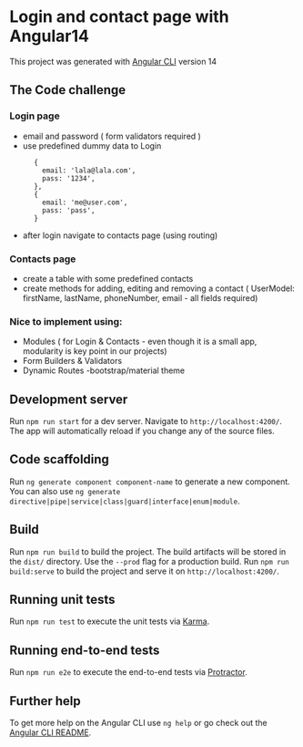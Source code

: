 # Login and contact page with Angular14

This project was generated with [Angular CLI](https://github.com/angular/angular-cli) version 14

## The Code challenge

 ### Login page
  - email and password ( form validators required )
  - use predefined dummy data to Login
  ```
        {
          email: 'lala@lala.com',
          pass: '1234',
        },
        {
          email: 'me@user.com',
          pass: 'pass',
        }
  ```
  - after login navigate to contacts page (using routing)
### Contacts page
  - create a table with some predefined contacts
  - create methods for adding, editing and removing a contact ( UserModel: firstName, lastName, phoneNumber, email - all fields required)
### Nice to implement using:
  - Modules ( for Login & Contacts - even though it is a small app, modularity is key point in our projects)
  - Form Builders & Validators
  - Dynamic Routes -bootstrap/material theme

## Development server

Run `npm run start` for a dev server. Navigate to `http://localhost:4200/`. The app will automatically reload if you change any of the source files.

## Code scaffolding

Run `ng generate component component-name` to generate a new component. You can also use `ng generate directive|pipe|service|class|guard|interface|enum|module`.

## Build

Run `npm run build` to build the project. The build artifacts will be stored in the `dist/` directory. Use the `--prod` flag for a production build.
Run `npm run build:serve` to build the project and serve it on `http://localhost:4200/`.
## Running unit tests

Run `npm run test` to execute the unit tests via [Karma](https://karma-runner.github.io).

## Running end-to-end tests

Run `npm run e2e` to execute the end-to-end tests via [Protractor](http://www.protractortest.org/).

## Further help

To get more help on the Angular CLI use `ng help` or go check out the [Angular CLI README](https://github.com/angular/angular-cli/blob/master/README.md).
